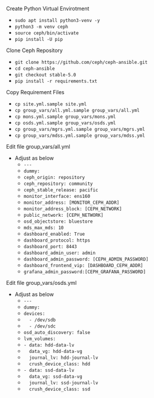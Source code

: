 Create Python Virtual Envirotment
- `````sudo apt install python3-venv -y`````
- `````python3 -m venv ceph`````
- `````source ceph/bin/activate`````
- `````pip install -U pip`````

Clone Ceph Repository
- `````git clone https://github.com/ceph/ceph-ansible.git`````
- `````cd ceph-ansible`````
- `````git checkout stable-5.0`````
- `````pip install -r requirements.txt`````

Copy Requirement Files
- `````cp site.yml.sample site.yml`````
- `````cp group_vars/all.yml.sample group_vars/all.yml`````
- `````cp mons.yml.sample group_vars/mons.yml`````
- `````cp osds.yml.sample group_vars/osds.yml`````
- `````cp group_vars/mgrs.yml.sample group_vars/mgrs.yml`````
- `````cp group_vars/mdss.yml.sample group_vars/mdss.yml`````

Edit file group_vars/all.yml
- Adjust as below
  - `````---`````
  - `````dummy:`````
  - `````ceph_origin: repository`````
  - `````ceph_repository: community`````
  - `````ceph_stable_release: pacific`````
  - `````monitor_interface: ens160`````
  - `````monitor_address: [MONITOR_CEPH_ADDR]`````
  - `````monitor_address_block: [CEPH_NETWORK]`````
  - `````public_network: [CEPH_NETWORK]`````
  - `````osd_objectstore: bluestore`````
  - `````mds_max_mds: 10`````
  - `````dashboard_enabled: True`````
  - `````dashboard_protocol: https`````
  - `````dashboard_port: 8443`````
  - `````dashboard_admin_user: admin`````
  - `````dashboard_admin_password: [CEPH_ADMIN_PASSWORD]`````
  - `````dashboard_frontend_vip: [DASHBOARD_CEPH_ADDR]`````
  - `````grafana_admin_password:[CEPH_GRAFANA_PASSWORD]`````

Edit file group_vars/osds.yml
- Adjust as below
  - `````---`````
  - `````dummy:`````
  - `````devices:`````
  - `````  - /dev/sdb`````
  - `````  - /dev/sdc`````
  - `````osd_auto_discovery: false`````
  - `````lvm_volumes:`````
  - `````- data: hdd-data-lv`````
  - `````  data_vg: hdd-data-vg`````
  - `````  journal_lv: hdd-journal-lv`````
  - `````  crush_device_class: hdd`````
  - `````- data: ssd-data-lv`````
  - `````  data_vg: ssd-data-vg`````
  - `````  journal_lv: ssd-journal-lv`````
  - `````  crush_device_class: ssd`````
